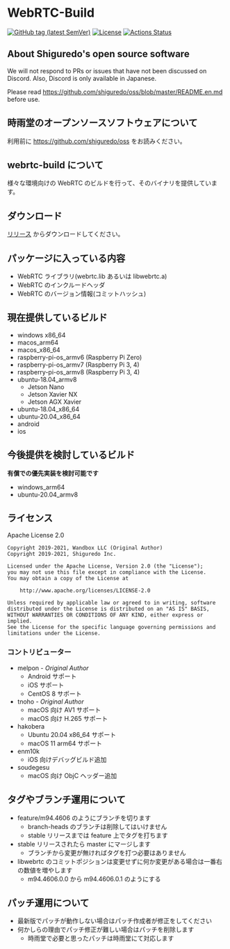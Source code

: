# WebRTC-Build

[![GitHub tag (latest SemVer)](https://img.shields.io/github/tag/shiguredo-webrtc-build/webrtc-build.svg)](https://github.com/shiguredo-webrtc-build/webrtc-build)
[![License](https://img.shields.io/badge/License-Apache%202.0-blue.svg)](https://opensource.org/licenses/Apache-2.0)
[![Actions Status](https://github.com/shiguredo-webrtc-build/webrtc-build/workflows/build/badge.svg)](https://github.com/shiguredo-webrtc-build/webrtc-build/actions)

## About Shiguredo's open source software

We will not respond to PRs or issues that have not been discussed on Discord. Also, Discord is only available in Japanese.

Please read https://github.com/shiguredo/oss/blob/master/README.en.md before use.

## 時雨堂のオープンソースソフトウェアについて

利用前に https://github.com/shiguredo/oss をお読みください。

## webrtc-build について

様々な環境向けの WebRTC のビルドを行って、そのバイナリを提供しています。

## ダウンロード

[リリース](https://github.com/melpon/webrtc-build/releases) からダウンロードしてください。

## パッケージに入っている内容

- WebRTC ライブラリ(webrtc.lib あるいは libwebrtc.a)
- WebRTC のインクルードヘッダ
- WebRTC のバージョン情報(コミットハッシュ)

## 現在提供しているビルド

- windows x86_64
- macos_arm64
- macos_x86_64
- raspberry-pi-os_armv6 (Raspberry Pi Zero)
- raspberry-pi-os_armv7 (Raspberry Pi 3, 4)
- raspberry-pi-os_armv8 (Raspberry Pi 3, 4)
- ubuntu-18.04_armv8
    - Jetson Nano
    - Jetson Xavier NX
    - Jetson AGX Xavier
- ubuntu-18.04_x86_64
- ubuntu-20.04_x86_64
- android
- ios

## 今後提供を検討しているビルド

**有償での優先実装を検討可能です**

- windows_arm64
- ubuntu-20.04_armv8

## ライセンス

Apache License 2.0

```
Copyright 2019-2021, Wandbox LLC (Original Author)
Copyright 2019-2021, Shiguredo Inc.

Licensed under the Apache License, Version 2.0 (the "License");
you may not use this file except in compliance with the License.
You may obtain a copy of the License at

    http://www.apache.org/licenses/LICENSE-2.0

Unless required by applicable law or agreed to in writing, software
distributed under the License is distributed on an "AS IS" BASIS,
WITHOUT WARRANTIES OR CONDITIONS OF ANY KIND, either express or implied.
See the License for the specific language governing permissions and
limitations under the License.
```

### コントリビューター

- melpon - *Original Author*
    - Android サポート
    - iOS サポート
    - CentOS 8 サポート
- tnoho - *Original Author*
    - macOS 向け AV1 サポート
    - macOS 向け H.265 サポート
- hakobera
    - Ubuntu 20.04 x86_64 サポート
    - macOS 11 arm64 サポート
- enm10k
    - iOS 向けデバッグビルド追加
- soudegesu
    - macOS 向け ObjC ヘッダー追加

## タグやブランチ運用について

- feature/m94.4606 のようにブランチを切ります
    - branch-heads のブランチは削除してはいけません
    - stable リリースまでは feature 上でタグを打ちます
- stable リリースされたら master にマージします
    - ブランチから変更が無ければタグを打つ必要はありません
- libwebrtc のコミットポジションは変更せずに何か変更がある場合は一番右の数値を増やします
    - m94.4606.0.0 から m94.4606.0.1 のようにする

## パッチ運用について

- 最新版でパッチが動作しない場合はパッチ作成者が修正をしてください
- 何かしらの理由でパッチ修正が難しい場合はパッチを削除します
    - 時雨堂で必要と思ったパッチは時雨堂にて対応します
